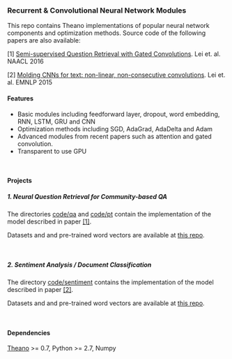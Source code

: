### Recurrent & Convolutional Neural Network Modules

This repo contains Theano implementations of popular neural network components and optimization methods. Source code of the following papers are also available:

[1] [Semi-supervised Question Retrieval with Gated Convolutions](http://arxiv.org/abs/1512.05726). Lei et. al. NAACL 2016

[2] [Molding CNNs for text: non-linear, non-consecutive convolutions](http://arxiv.org/abs/1508.04112). Lei et. al. EMNLP 2015

#### Features
  - Basic modules including feedforward layer, dropout, word embedding, RNN, LSTM, GRU and CNN
  - Optimization methods including SGD, AdaGrad, AdaDelta and Adam
  - Advanced modules from recent papers such as attention and gated convolution.
  - Transparent to use GPU

<br>

#### Projects

##### 1. Neural Question Retrieval for Community-based QA

The directories [code/qa](/code/qa) and [code/pt](/code/pt) contain the implementation of the model described in paper [[1]]((http://arxiv.org/abs/1512.05726)).

Datasets and and pre-trained word vectors are available at [this repo](https://github.com/taolei87/askubuntu).

<br>

##### 2. Sentiment Analysis / Document Classification

The directory [code/sentiment](/code/sentiment) contains the implementation of the model described in paper [[2]](http://arxiv.org/abs/1508.04112).

Datasets and and pre-trained word vectors are available at [this repo](https://github.com/taolei87/text_convnet).

<br>

#### Dependencies
  [Theano](http://deeplearning.net/software/theano/) >= 0.7, Python >= 2.7, Numpy

  
